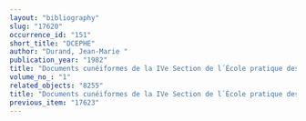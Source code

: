 ```yaml
---
layout: "bibliography"
slug: "17620"
occurrence_id: "151"
short_title: "DCEPHE"
author: "Durand, Jean-Marie "
publication_year: "1982"
title: "Documents cunéiformes de la IVe Section de l´École pratique des Hautes Études. Tome I: Catalogue et copies cunéiformes"
volume_no_: "1"
related_objects: "8255"
title: "Documents cunéiformes de la IVe Section de l´École pratique des Hautes Études. Tome I: Catalogue et copies cunéiformes"
previous_item: "17623"
---
```

